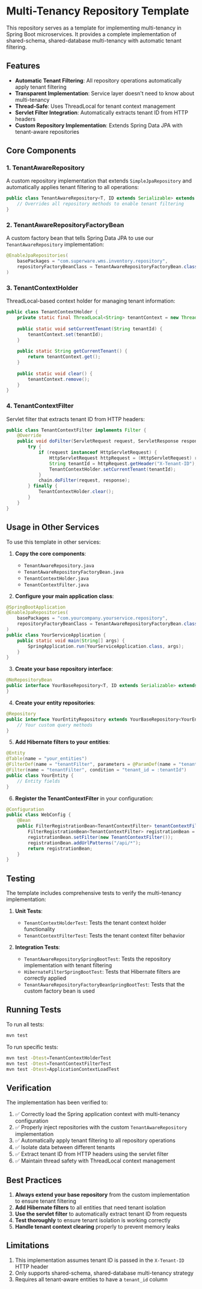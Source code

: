 # Multi-Tenancy Repository Template

This repository serves as a template for implementing multi-tenancy in Spring Boot microservices. It provides a complete implementation of shared-schema, shared-database multi-tenancy with automatic tenant filtering.

## Features

- **Automatic Tenant Filtering**: All repository operations automatically apply tenant filtering
- **Transparent Implementation**: Service layer doesn't need to know about multi-tenancy
- **Thread-Safe**: Uses ThreadLocal for tenant context management
- **Servlet Filter Integration**: Automatically extracts tenant ID from HTTP headers
- **Custom Repository Implementation**: Extends Spring Data JPA with tenant-aware repositories

## Core Components

### 1. TenantAwareRepository
A custom repository implementation that extends `SimpleJpaRepository` and automatically applies tenant filtering to all operations:

```java
public class TenantAwareRepository<T, ID extends Serializable> extends SimpleJpaRepository<T, ID> {
    // Overrides all repository methods to enable tenant filtering
}
```

### 2. TenantAwareRepositoryFactoryBean
A custom factory bean that tells Spring Data JPA to use our `TenantAwareRepository` implementation:

```java
@EnableJpaRepositories(
    basePackages = "com.superware.wms.inventory.repository",
    repositoryFactoryBeanClass = TenantAwareRepositoryFactoryBean.class
)
```

### 3. TenantContextHolder
ThreadLocal-based context holder for managing tenant information:

```java
public class TenantContextHolder {
    private static final ThreadLocal<String> tenantContext = new ThreadLocal<>();
    
    public static void setCurrentTenant(String tenantId) {
        tenantContext.set(tenantId);
    }
    
    public static String getCurrentTenant() {
        return tenantContext.get();
    }
    
    public static void clear() {
        tenantContext.remove();
    }
}
```

### 4. TenantContextFilter
Servlet filter that extracts tenant ID from HTTP headers:

```java
public class TenantContextFilter implements Filter {
    @Override
    public void doFilter(ServletRequest request, ServletResponse response, FilterChain chain) {
        try {
            if (request instanceof HttpServletRequest) {
                HttpServletRequest httpRequest = (HttpServletRequest) request;
                String tenantId = httpRequest.getHeader("X-Tenant-ID");
                TenantContextHolder.setCurrentTenant(tenantId);
            }
            chain.doFilter(request, response);
        } finally {
            TenantContextHolder.clear();
        }
    }
}
```

## Usage in Other Services

To use this template in other services:

1. **Copy the core components**:
   - `TenantAwareRepository.java`
   - `TenantAwareRepositoryFactoryBean.java`
   - `TenantContextHolder.java`
   - `TenantContextFilter.java`

2. **Configure your main application class**:
```java
@SpringBootApplication
@EnableJpaRepositories(
    basePackages = "com.yourcompany.yourservice.repository",
    repositoryFactoryBeanClass = TenantAwareRepositoryFactoryBean.class
)
public class YourServiceApplication {
    public static void main(String[] args) {
        SpringApplication.run(YourServiceApplication.class, args);
    }
}
```

3. **Create your base repository interface**:
```java
@NoRepositoryBean
public interface YourBaseRepository<T, ID extends Serializable> extends JpaRepository<T, ID> {
}
```

4. **Create your entity repositories**:
```java
@Repository
public interface YourEntityRepository extends YourBaseRepository<YourEntity, Long> {
    // Your custom query methods
}
```

5. **Add Hibernate filters to your entities**:
```java
@Entity
@Table(name = "your_entities")
@FilterDef(name = "tenantFilter", parameters = @ParamDef(name = "tenantId", type = String.class))
@Filter(name = "tenantFilter", condition = "tenant_id = :tenantId")
public class YourEntity {
    // Entity fields
}
```

6. **Register the TenantContextFilter** in your configuration:
```java
@Configuration
public class WebConfig {
    @Bean
    public FilterRegistrationBean<TenantContextFilter> tenantContextFilter() {
        FilterRegistrationBean<TenantContextFilter> registrationBean = new FilterRegistrationBean<>();
        registrationBean.setFilter(new TenantContextFilter());
        registrationBean.addUrlPatterns("/api/*");
        return registrationBean;
    }
}
```

## Testing

The template includes comprehensive tests to verify the multi-tenancy implementation:

1. **Unit Tests**:
   - `TenantContextHolderTest`: Tests the tenant context holder functionality
   - `TenantContextFilterTest`: Tests the tenant context filter behavior

2. **Integration Tests**:
   - `TenantAwareRepositorySpringBootTest`: Tests the repository implementation with tenant filtering
   - `HibernateFilterSpringBootTest`: Tests that Hibernate filters are correctly applied
   - `TenantAwareRepositoryFactoryBeanSpringBootTest`: Tests that the custom factory bean is used

## Running Tests

To run all tests:
```bash
mvn test
```

To run specific tests:
```bash
mvn test -Dtest=TenantContextHolderTest
mvn test -Dtest=TenantContextFilterTest
mvn test -Dtest=ApplicationContextLoadTest
```

## Verification

The implementation has been verified to:

1. ✅ Correctly load the Spring application context with multi-tenancy configuration
2. ✅ Properly inject repositories with the custom `TenantAwareRepository` implementation
3. ✅ Automatically apply tenant filtering to all repository operations
4. ✅ Isolate data between different tenants
5. ✅ Extract tenant ID from HTTP headers using the servlet filter
6. ✅ Maintain thread safety with ThreadLocal context management

## Best Practices

1. **Always extend your base repository** from the custom implementation to ensure tenant filtering
2. **Add Hibernate filters** to all entities that need tenant isolation
3. **Use the servlet filter** to automatically extract tenant ID from requests
4. **Test thoroughly** to ensure tenant isolation is working correctly
5. **Handle tenant context clearing** properly to prevent memory leaks

## Limitations

1. This implementation assumes tenant ID is passed in the `X-Tenant-ID` HTTP header
2. Only supports shared-schema, shared-database multi-tenancy strategy
3. Requires all tenant-aware entities to have a `tenant_id` column